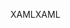 <span data-ttu-id="3f0b3-101">XAML</span><span class="sxs-lookup"><span data-stu-id="3f0b3-101">XAML</span></span>